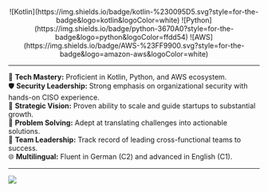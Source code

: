 <center> ![Kotlin](https://img.shields.io/badge/kotlin-%230095D5.svg?style=for-the-badge&logo=kotlin&logoColor=white) ![Python](https://img.shields.io/badge/python-3670A0?style=for-the-badge&logo=python&logoColor=ffdd54) ![AWS](https://img.shields.io/badge/AWS-%23FF9900.svg?style=for-the-badge&logo=amazon-aws&logoColor=white) </center>

---

🚀 **Tech Mastery:** Proficient in Kotlin, Python, and AWS ecosystem.<br>🛡 **Security Leadership:** Strong emphasis on organizational security with hands-on CISO experience.<br>🎯 **Strategic Vision:** Proven ability to scale and guide startups to substantial growth.<br>🔧 **Problem Solving:** Adept at translating challenges into actionable solutions.<br>🤝 **Team Leadership:** Track record of leading cross-functional teams to success.<br>🌐 **Multilingual:** Fluent in German (C2) and advanced in English (C1).

---

![](https://github-readme-streak-stats.herokuapp.com/?user=MartinWie&theme=dark&hide_border=true)
